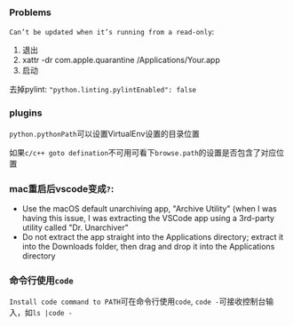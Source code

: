 ### Problems
`Can’t be updated when it’s running from a read-only`:
1. 退出
2. xattr -dr com.apple.quarantine /Applications/Your.app
3. 启动

去掉pylint: `"python.linting.pylintEnabled": false`

### plugins
`python.pythonPath`可以设置VirtualEnv设置的目录位置

如果`c/c++ goto defination`不可用可看下`browse.path`的设置是否包含了对应位置

### mac重启后vscode变成`?`:
- Use the macOS default unarchiving app, "Archive Utility" (when I was having this issue, I was extracting the VSCode app using a 3rd-party utility called "Dr. Unarchiver"
- Do not extract the app straight into the Applications directory; extract it into the Downloads folder, then drag and drop it into the Applications directory

### 命令行使用`code`
`Install code command to PATH`可在命令行使用`code`, `code -`可接收控制台输入，如`ls |code -`

